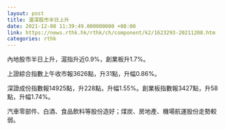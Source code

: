 ```yaml
---
layout: post
title: 滬深股市半日上升
date: 2021-12-08 11:39:49.000000000 +08:00
link: https://news.rthk.hk/rthk/ch/component/k2/1623293-20211208.htm
categories: rthk
---
```


內地股市半日上升，滬指升近0.9%，創業板升1.7%。

上證綜合指數上午收市報3626點，升31點，升幅0.86%。

深證成份指數報14925點，升228點，升幅1.55%。創業板指數報3427點，升58點，升幅1.74%。

汽車零部件、白酒、食品飲料等股份造好；煤炭、房地產、機場航運股份走勢較弱。
